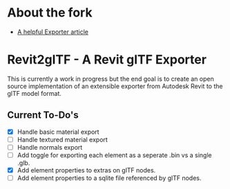 # About the fork

- [A helpful Exporter article](https://thebuildingcoder.typepad.com/blog/2013/07/graphics-pipeline-custom-exporter.html)

# Revit2glTF - A Revit glTF Exporter
This is currently a work in progress but the end goal is to create an open source implementation of an extensible exporter from Autodesk Revit to the glTF model format.

## Current To-Do's
- [x] Handle basic material export
- [ ] Handle textured material export
- [ ] Handle normals export
- [ ] Add toggle for exporting each element as a seperate .bin vs a single .glb.
- [x] Add element properties to extras on glTF nodes.
- [ ] Add element properties to a sqlite file referenced by glTF nodes.
